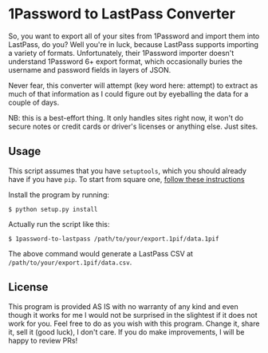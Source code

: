 # 1Password to LastPass Converter

So, you want to export all of your sites from 1Password and import them into
LastPass, do you? Well you're in luck, because LastPass supports importing a
variety of formats. Unfortunately, their 1Password importer doesn't understand
1Password 6+ export format, which occasionally buries the username and password
fields in layers of JSON.

Never fear, this converter will attempt (key word here: attempt) to extract as
much of that information as I could figure out by eyeballing the data for a
couple of days.

NB: this is a best-effort thing. It only handles sites right now, it won't do
secure notes or credit cards or driver's licenses or anything else. Just sites.

## Usage

This script assumes that you have `setuptools`, which you should already have if
you have `pip`. To start from square one, [follow these
instructions](https://packaging.python.org/tutorials/installing-packages/#ensure-you-can-run-pip-from-the-command-line)

Install the program by running:

```
$ python setup.py install
```

Actually run the script like this:

```
$ 1password-to-lastpass /path/to/your/export.1pif/data.1pif
```

The above command would generate a LastPass CSV at
`/path/to/your/export.1pif/data.csv`.

## License

This program is provided AS IS with no warranty of any kind and even though it
works for me I would not be surprised in the slightest if it does not work for
you. Feel free to do as you wish with this program. Change it, share it, sell it
(good luck), I don't care. If you do make improvements, I will be happy to
review PRs!
